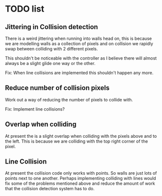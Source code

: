 TODO list
=========

Jittering in Collision detection
--------------------------------

There is a weird jittering when running into walls head on, this is because we
are modelling walls as a collection of pixels and on collision we rapidly swap
between colliding with 2 different pixels.

This shouldn't be noticeable with the controller as I believe there will almost
always be a slight glide one way or the other.

Fix: When line collisions are implemented this shouldn't happen any more.


Reduce number of collision pixels
---------------------------------

Work out a way of reducing the number of pixels to collide with.

Fix: Implement line collisions?


Overlap when colliding
----------------------

At present the is a slight overlap when colliding with the pixels above and to
the left. This is because we are colliding with the top right corner of the
pixel.


Line Collision
--------------

At present the collision code only works with points. So walls are just lots of
points next to one another. Perhaps implementing colliding with lines would fix
some of the problems mentioned above and reduce the amount of work that the
collision detection system has to do.
